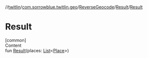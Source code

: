 //[twitlin](../../../index.md)/[com.sorrowblue.twitlin.geo](../../index.md)/[ReverseGeocode](../index.md)/[Result](index.md)/[Result](-result.md)



# Result  
[common]  
Content  
fun [Result](-result.md)(places: [List](https://kotlinlang.org/api/latest/jvm/stdlib/kotlin.collections/-list/index.html)<[Place](../../../com.sorrowblue.twitlin.objects/-place/index.md)>)  



